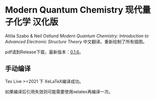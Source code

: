 # Modern Quantum Chemistry 现代量子化学 汉化版
Attila Szabo & Neil Ostlund *Modern Quantum Chemistry: Introduction to Advanced Electronic Structure Theory* 中文翻译。重新绘制了所有插图。

pdf请到Release下载，最新版本：[0.1.6](https://github.com/Mulliken/szaboqc/releases/download/v0.1.6/szabo_zh-v0.1.6.pdf)。

## 手动编译
Tex Live >=2021 下 XeLaTeX编译成功。

如果编译后引用失效则可能需要使用xelatex再编译一次。

